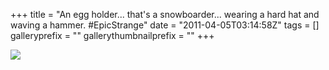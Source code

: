 +++
title = "An egg holder... that's a snowboarder... wearing a hard hat and waving a hammer. #EpicStrange"
date = "2011-04-05T03:14:58Z"
tags = []
galleryprefix = ""
gallerythumbnailprefix = ""
+++

![](/img/image.jpg)

